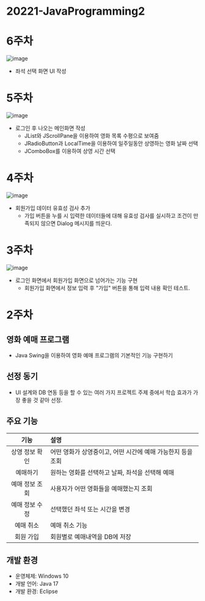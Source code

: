 # 20221-JavaProgramming2
# 6주차
![image](https://user-images.githubusercontent.com/95271528/165097510-d05715c0-5e8f-49af-b824-cb515bf29105.png)
+ 좌석 선택 화면 UI 작성

# 5주차
![image](https://user-images.githubusercontent.com/95271528/163721309-9d73f790-2e72-44ac-b84b-51934f4f78c0.png)
+ 로그인 후 나오는 메인화면 작성
  + JList<ImageIcon>와 JScrollPane을 이용하여 영화 목록 수평으로 보여줌
  + JRadioButton과 LocalTime을 이용하여 일주일동안 상영하는 영화 날짜 선택
  + JComboBox를 이용하여 상영 시간 선택

# 4주차
![image](https://user-images.githubusercontent.com/95271528/161996667-fe84525f-582f-4355-a503-247fcd78f4f4.png)
+ 회원가입 데이터 유효성 검사 추가
  + 가입 버튼을 누를 시 입력한 데이터들에 대해 유효성 검사를 실시하고 조건이 만족되지 않으면 Dialog 메시지를 띄운다.

# 3주차
![image](https://user-images.githubusercontent.com/95271528/160288180-61e00c5a-e911-4975-8450-dd62fa763901.png)
+ 로그인 화면에서 회원가입 화면으로 넘어가는 기능 구현
  + 회원가입 화면에서 정보 입력 후 "가입" 버튼을 통해 입력 내용 확인 테스트.

# 2주차
## 영화 예매 프로그램
+ Java Swing을 이용하여 영화 예매 프로그램의 기본적인 기능 구현하기

## 선정 동기
+ UI 설계와 DB 연동 등을 할 수 있는 여러 가지 프로젝트 주제 중에서 학습 효과가 가장 좋을 것 같아 선정.

## 주요 기능
| 기능 | 설명 |
| :--: | :-- |
| 상영 정보 확인 | 어떤 영화가 상영중이고, 어떤 시간에 예매 가능한지 등을 조회 |
| 예매하기 | 원하는 영화를 선택하고 날짜, 좌석을 선택해 예매 |
| 예매 정보 조회 | 사용자가 어떤 영화들을 예매했는지 조회 |
| 예매 정보 수정 | 선택했던 좌석 또는 시간을 변경 |
| 예매 취소 | 예매 취소 기능 |
| 회원 가입 | 회원별로 예매내역을 DB에 저장 |

## 개발 환경
+ 운영체제: Windows 10
+ 개발 언어: Java 17
+ 개발 환경: Eclipse
